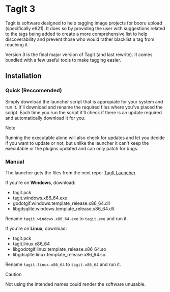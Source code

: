 # TagIt 3
Tagit is software designed to help tagging image projects for booru upload (specifically e621). It does so by providing the user with suggestions related to the tags being added to create a more comprehensive list to help discoverability and prevent those who would rather blacklist a tag from reaching it.

Version 3 is the final major version of TagIt (and last rewrite). It comes bundled with a few useful tools to make tagging easier.
## Installation
### Quick (Reccomended)
Simply download the launcher script that is appropiate for your system and run it. It'll download and rename the required files where you've placed the script. Each time you run the script it'll check if there is an update required and automatically download it for you.
> [!NOTE]
> Running the executable alone will also check for updates and let you decide if you want to update or not, but unlike the launcher it can't keep the executable or the plugins updated and can only patch for bugs.
### Manual
The launcher gets the files from the next repo: [TagIt Launcher](https://github.com/Ketei/tagit-launcher/releases).

If you're on **Windows**, download: 
- tagit.pck
- tagit.windows.x86_64.exe
- godotgif.windows.template_release.x86_64.dll
- libgdsqlite.windows.template_release.x86_64.dll.

Rename `tagit.windows.x86_64.exe` to `tagit.exe` and run it.

If you're on **Linux**, download:
- tagit.pck
- tagit.linux.x86_64
- libgodotgif.linux.template_release.x86_64.so
- libgdsqlite.linux.template_release.x86_64.so.

Rename `tagit.linux.x86_64` to `tagit.x86_64` and run it.

> [!CAUTION]
> Not using the intended names could render the software unusable.
